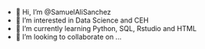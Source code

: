 - 👋 Hi, I’m @SamuelAliSanchez
- 👀 I’m interested in Data Science and CEH 
- 🌱 I’m currently learning Python, SQL, Rstudio and HTML
- 💞️ I’m looking to collaborate on ...

<!---
SamuelAliSanchez/SamuelAliSanchez is a ✨ special ✨ repository because its `README.md` (this file) appears on your GitHub profile.
You can click the Preview link to take a look at your changes.
--->
